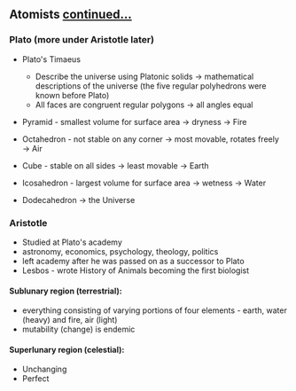 ## Atomists [continued...](NEWTN%2010-16-23%20Lecture%2020.md)

### Plato (more under Aristotle later)
- Plato's Timaeus
	- Describe the universe using Platonic solids → mathematical descriptions of the universe (the five regular polyhedrons were known before Plato)
	- All faces are congruent regular polygons → all angles equal

- Pyramid - smallest volume for surface area → dryness → Fire
- Octahedron - not stable on any corner → most movable, rotates freely → Air
- Cube - stable on all sides → least movable → Earth
- Icosahedron - largest volume for surface area → wetness → Water
- Dodecahedron → the Universe

### Aristotle
- Studied at Plato's academy
- astronomy, economics, psychology, theology, politics
- left academy after he was passed on as a successor to Plato
- Lesbos - wrote History of Animals becoming the first biologist

#### Sublunary region (terrestrial):
- everything consisting of varying portions of four elements - earth, water (heavy) and fire, air (light)
- mutability (change) is endemic

#### Superlunary region (celestial):
- Unchanging
- Perfect